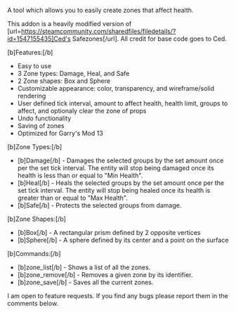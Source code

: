 A tool which allows you to easily create zones that affect health.

This addon is a heavily modified version of [url=https://steamcommunity.com/sharedfiles/filedetails/?id=1547155435]Ced's Safezones[/url]. All credit for base code goes to Ced.

[b]Features:[/b]

* Easy to use
* 3 Zone types: Damage, Heal, and Safe
* 2 Zone shapes: Box and Sphere
* Customizable appearance: color, transparency, and wireframe/solid rendering
* User defined tick interval, amount to affect health, health limit, groups to affect, and optionaly clear the zone of props
* Undo functionality
* Saving of zones
* Optimized for Garry's Mod 13

[b]Zone Types:[/b]

* [b]Damage[/b] - Damages the selected groups by the set amount once per the set tick interval. The entity will stop being damaged once its health is less than or equal to "Min Health".
* [b]Heal[/b] - Heals the selected groups by the set amount once per the set tick interval. The entity will stop being healed once its health is greater than or equal to "Max Health".
* [b]Safe[/b] - Protects the selected groups from damage.

[b]Zone Shapes:[/b]

* [b]Box[/b] - A rectangular prism defined by 2 opposite vertices
* [b]Sphere[/b] - A sphere defined by its center and a point on the surface

[b]Commands:[/b]

* [b]zone_list[/b] - Shows a list of all the zones.
* [b]zone_remove[/b] - Removes a given zone by its identifier.
* [b]zone_save[/b] - Saves all the current zones.

I am open to feature requests. If you find any bugs please report them in the comments below.